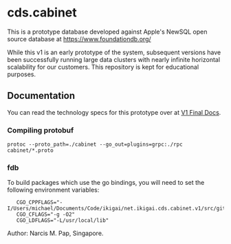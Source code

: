 # cds.cabinet
This is a prototype database developed against Apple's NewSQL open source database at https://www.foundationdb.org/

While this v1 is an early prototype of the system, subsequent versions have been successfully running large data clusters with nearly infinite horizontal scalability for our customers. This repository is kept for educational purposes.

## Documentation
You can read the technology specs for this prototype over at [V1 Final Docs](net.ikigai.cds.cabinet.v1.pdf).

### Compiling protobuf

    protoc --proto_path=./cabinet --go_out=plugins=grpc:./rpc cabinet/*.proto
    
### fdb

To build packages which use the go bindings, you will need to
set the following environment variables:

       CGO_CPPFLAGS="-I/Users/michael/Documents/Code/ikigai/net.ikigai.cds.cabinet.v1/src/github.com/apple/foundationdb/bindings/c"
       CGO_CFLAGS="-g -O2"
       CGO_LDFLAGS="-L/usr/local/lib"


Author: Narcis M. Pap, Singapore.
